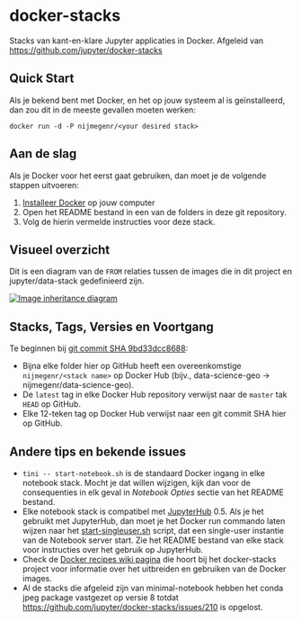 # docker-stacks

Stacks van kant-en-klare Jupyter applicaties in Docker.
Afgeleid van https://github.com/jupyter/docker-stacks

## Quick Start

Als je bekend bent met Docker, en het op jouw systeem al is geïnstalleerd, dan zou dit 
in de meeste gevallen moeten werken:
```
docker run -d -P nijmegenr/<your desired stack>
```

## Aan de slag

Als je Docker voor het eerst gaat gebruiken, dan moet je de volgende stappen uitvoeren:

1. [Installeer Docker](https://docs.docker.com/installation/) op jouw computer
2. Open het README bestand in een van de folders in deze git repository.
3. Volg de hierin vermelde instructies voor deze stack.

## Visueel overzicht

Dit is een diagram van de `FROM` relaties tussen de images die in dit project en jupyter/data-stack
gedefinieerd zijn.

[![Image inheritance diagram](internal/inherit-diagram.png)](http://interactive.blockdiag.com/image?compression=deflate&encoding=base64&src=eJyNjsEKwjAMhu97irJ77-KY6M27RxFJ10ziuma0EZniu7sKgh2CHvP9X_7EOG46S3BS90IpDoReQIi9qtXAQQKQVFNisYWLk2PLXiLdcIoXiW_U3oFBV5cWDYFfnjFGwvVuuykPVfEy9EoZiKg9CxrmLu1lIBk9eerBZdKcJS82NIyZlZPkWBDQE0bf4Ov5j3me6xPy9xZBHzm0jq9_nHu3_Xo__OgaxjhA6DJrzpIHzum5-XgCjheeDg)

## Stacks, Tags, Versies en Voortgang

Te beginnen bij [git commit SHA 9bd33dcc8688](https://github.com/jupyter/docker-stacks/tree/9bd33dcc8688):

* Bijna elke folder hier op GitHub heeft een overeenkomstige `nijmegenr/<stack name>` op Docker Hub
(bijv., data-science-geo &rarr; nijmegenr/data-science-geo).
* De `latest` tag in elke Docker Hub repository verwijst naar de `master` tak `HEAD` op GitHub.
* Elke 12-teken tag op Docker Hub verwijst naar een git commit SHA hier op GitHub.

## Andere tips en bekende issues

* `tini -- start-notebook.sh` is de standaard Docker ingang in elke notebook stack.
  Mocht je dat willen wijzigen, kijk dan voor de consequenties in elk geval in *Notebook Opties* sectie
  van het README bestand.
* Elke notebook stack is compatibel met [JupyterHub](https://jupyterhub.readthedocs.io) 0.5.
  Als je het gebruikt met JupyterHub, dan moet je het Docker run commando laten wijzen naar
  het [start-singleuser.sh](base-notebook/start-singleuser.sh) script,
  dat een single-user instantie van de Notebook server start.
  Zie het README bestand van elke stack voor instructies over het gebruik op JupyterHub.
* Check de [Docker recipes wiki pagina](https://github.com/jupyter/docker-stacks/wiki/Docker-Recipes)
  die hoort bij het docker-stacks project voor informatie over het uitbreiden en gebruiken van
  de Docker images.
* Al de stacks die afgeleid zijn van minimal-notebook hebben het conda jpeg package vastgezet op
  versie 8 totdat https://github.com/jupyter/docker-stacks/issues/210 is opgelost.
